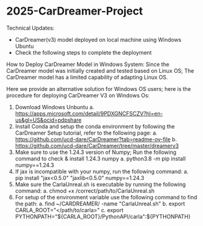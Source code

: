 # 2025-CarDreamer-Project

Technical Updates:
  - CarDreamer(v3) model deployed on local machine using Windows Ubuntu
  - Check the following steps to complete the deployment


How to Deploy CarDreamer Model in Windows System:
Since the CarDreamer model was initially created and tested based on Linux OS; The CarDreamer model has a limited capability of adapting Linux OS.

Here we provide an alternative solution for Windows OS users; here is the procedure for deploying CarDreamer V3 on Windows Os:
  1. Download Windows Unbuntu
    a. https://apps.microsoft.com/detail/9PDXGNCFSCZV?hl=en-us&gl=US&ocid=pdpshare
  2. Install Conda and setup the conda environment by following the CarDreamer Setup tutorial, refer to the following page:
    a. https://github.com/ucd-dare/CarDreamer?tab=readme-ov-file
    b. https://github.com/ucd-dare/CarDreamer/tree/master/dreamerv3
  3. Make sure to use the 1.24.3 version of Numpy; Run the following command to check & install 1.24.3 numpy
    a.  python3.8 -m pip install numpy==1.24.3
  4. If jax is incompatible with your numpy, run the following command:
    a. pip install "jax<0.5.0" "jaxlib<0.5.0" numpy==1.24.3
  5. Make sure the CarlaUnreal.sh is executable by running the following command:
    a. chmod +x /correct/path/to/CarlaUnreal.sh
  6. For setup of the environment variable use the following command to find the path:
    a. find ~/CARDREAMER/ -name "CarlaUnreal.sh"
    b. export CARLA_ROOT="</path/to/carla>"
    c. export PYTHONPATH="${CARLA_ROOT}/PythonAPI/carla":${PYTHONPATH}
